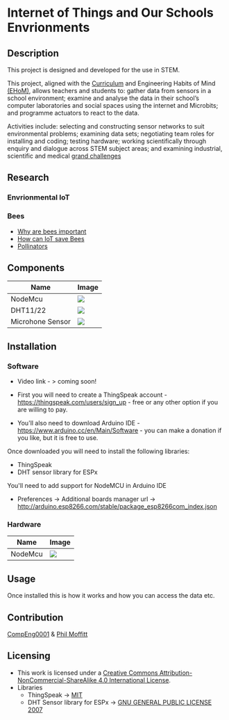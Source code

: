 # Internet of Things and Our Schools Envrionments                                                                             
## Description
This project is designed and developed for the use in STEM. 

This project, aligned with the [Curriculum](https://www.gov.uk/national-curriculum) and Engineering Habits of Mind  [(EHoM)](https://www.raeng.org.uk/publications/reports/thinking-like-an-engineer-implications-full-report), allows teachers and students to: gather data from sensors in a school environment; examine and analyse the data in their school’s computer laboratories and social spaces using the internet and Microbits; and programme actuators to react to the data.  

Activities include: selecting and constructing sensor networks to suit environmental problems; examining data sets; negotiating team roles for installing and coding; testing hardware; working scientifically through enquiry and dialogue across STEM subject areas; and examining industrial, scientific and medical [grand challenges](https://www.gov.uk/government/publications/industrial-strategy-the-grand-challenges/industrial-strategy-the-grand-challenges)

## Research 

### Envrionmental IoT

### Bees
* [Why are bees important](https://www.sustainweb.org/foodfacts/bees_are_important/)
* [How can IoT save Bees](https://www.iotforall.com/how-iot-can-save-bees/)
* [Pollinators](https://en.wikipedia.org/wiki/Frequency-dependent_foraging_by_pollinators)

## Components
Name            | Image
------------    | -------------
NodeMcu         | ![](https://circuits4you.com/wp-content/uploads/2018/02/NodeMCU.jpg)
DHT11/22        | ![](http://www.uugear.com/wordpress/wp-content/uploads/2015/03/dht11_2-300x300.jpg)
Microhone Sensor| ![](https://sites.google.com/site/summerfuelrobots/_/rsrc/1374684958016/arduino-sensor-tutorials/arduino-sound-sensor/arduino-sound-sensor-module-sound-detection-module-201211270080030_fheiji1354280389445.jpg?height=320&width=320)

## Installation

### Software
* Video link - > coming soon!

* First you will need to create a ThingSpeak account - https://thingspeak.com/users/sign_up - free or any other option if you are willing to pay. 

* You'll also need to download Arduino IDE - https://www.arduino.cc/en/Main/Software - you can make a donation if you like, but it is free to use. 

Once downloaded you will need to install the following libraries:

* ThingSpeak
* DHT sensor library for ESPx

You'll need to add support for NodeMCU in Arduino IDE
* Preferences -> Additional boards manager url -> http://arduino.esp8266.com/stable/package_esp8266com_index.json

### Hardware
Name            | Image
------------    | -------------
NodeMcu         | ![](https://www.faranux.com/2016/12/PINOUT-NodeMCU-1_1.8.png)

## Usage
Once installed this is how it works and how you can access the data etc.

## Contribution
[CompEng0001](https://github.com/CompEng0001) & [Phil Moffitt](https://github.com/philipgmoffitt)

## Licensing 
* This work is licensed under a [Creative Commons Attribution-NonCommercial-ShareAlike 4.0 International License](https://creativecommons.org/licenses/by-nc-sa/4.0/).
* Libraries
    * ThingSpeak -> [MIT]()
    * DHT Sensor library for ESPx ->  [GNU GENERAL PUBLIC LICENSE 2007](http://fsf.org/)

